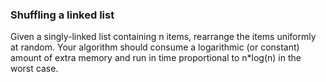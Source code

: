 ### Shuffling a linked list

Given a singly-linked list containing n items, rearrange the items uniformly at random. Your algorithm should consume a logarithmic (or constant) amount of extra memory and run in time proportional to n*log(n) in the worst case.
